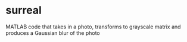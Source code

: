 # surreal
MATLAB code that takes in a photo, transforms to grayscale matrix and produces a Gaussian blur of the photo
